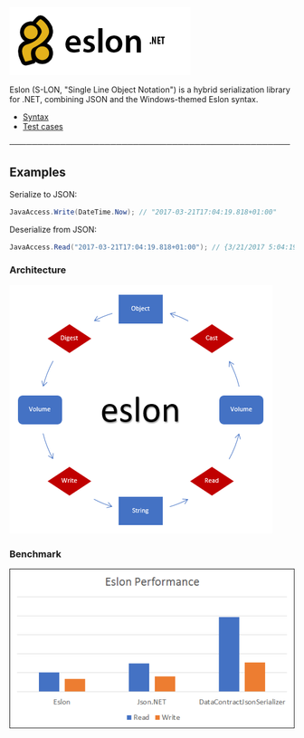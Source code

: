 ﻿![Logo](Documentation/Images/Eslon.png)

Eslon (S-LON, "Single Line Object Notation") is a hybrid serialization library for .NET, combining JSON and the Windows-themed Eslon syntax.

- [Syntax](Documentation/Syntax.md)
- [Test cases](Documentation/Output.md)

──────────────────────────────────────────────────

## Examples
Serialize to JSON:
```csharp
JavaAccess.Write(DateTime.Now); // "2017-03-21T17:04:19.818+01:00"
```

Deserialize from JSON:
```csharp
JavaAccess.Read("2017-03-21T17:04:19.818+01:00"); // {3/21/2017 5:04:19 PM}
```

### Architecture
![Logo](Documentation/Images/EslonCycle.png)

### Benchmark
![Benchmark](Documentation/Images/Benchmark.png)
